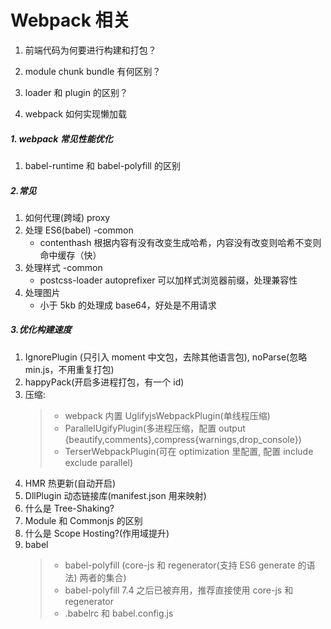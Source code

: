 # Webpack 相关

1. 前端代码为何要进行构建和打包？

2. module chunk bundle 有何区别？

3. loader 和 plugin 的区别？

4. webpack 如何实现懒加载

##### 1. webpack 常见性能优化

1. babel-runtime 和 babel-polyfill 的区别

##### 2.常见

1. 如何代理(跨域) proxy
2. 处理 ES6(babel) -common
   - contenthash 根据内容有没有改变生成哈希，内容没有改变则哈希不变则命中缓存（快）
3. 处理样式 -common
   - postcss-loader autoprefixer 可以加样式浏览器前缀，处理兼容性
4. 处理图片
   - 小于 5kb 的处理成 base64，好处是不用请求

##### 3.优化构建速度

1. IgnorePlugin (只引入 moment 中文包，去除其他语言包), noParse(忽略 min.js，不用重复打包)
2. happyPack(开启多进程打包，有一个 id)
3. 压缩:
   > - webpack 内置 UglifyjsWebpackPlugin(单线程压缩)
   > - ParallelUgifyPlugin(多进程压缩，配置 output {beautify,comments},compress{warnings,drop_console})
   > - TerserWebpackPlugin(可在 optimization 里配置, 配置 include exclude parallel)
4. HMR 热更新(自动开启)
5. DllPlugin 动态链接库(manifest.json 用来映射)
6. 什么是 Tree-Shaking?
7. Module 和 Commonjs 的区别
8. 什么是 Scope Hosting?(作用域提升)
9. babel
   > - babel-polyfill (core-js 和 regenerator(支持 ES6 generate 的语法) 两者的集合)
   > - babel-polyfill 7.4 之后已被弃用，推荐直接使用 core-js 和 regenerator
   > - .babelrc 和 babel.config.js
